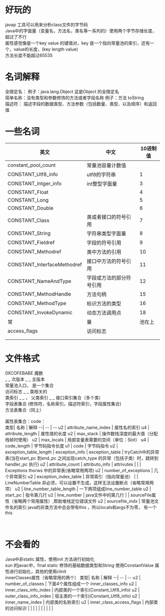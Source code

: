 
# 好玩的
javap 工具可以用来分析class文件的字节码 <br>
Java中的字面量（变量名，方法名，类名等一系列的）使用两个字节存储长度，超过了不行<br>
属性感觉像是一个key value 的键值对，key 是一个指向常量池的索引，还有一个，value的长度，(key length value)<br>
方法长度不能超过65535<br>

# 名词解释
全限定名：  例子：java.lang.Object 这是Object 的全限定名<br>
简单名称：没有类型和参数修饰的方法或者字段名称 例子：方法  toString<br>
描述符： 描述字段的数据类型、方法参数（包括数量、类型、以及顺序）和返回值<br>

# 一些名词
| 英文 | 中文 | 10进制值 |
| -- | -- | -- |
| constant_pool_count | 常量池容量计数值 |
| CONSTANT_Utf8_info | utf8的字符串 | 1
| CONSTANT_Intger_info | int整型字面量 | 3
| CONSTANT_Float |  | 4
| CONSTANT_Long |  | 5
| CONSTANT_Double |  | 6
| CONSTANT_Class | 类或者接口的符号引用 | 7
| CONSTANT_String | 字符串类型字面量 | 8
| CONSTANT_Fieldref | 字段的符号引用 | 9
| CONSTANT_Methodref | 类中方法的引用 | 10
| CONSTANT_InterfaceMethodref | 接口中方法的符号引用 | 11
| CONSTANT_NameAndType | 字段或方法的部分符号引用 | 12
| CONSTANT_MethodHandle | 方法句柄 | 15
| CONSTANT_MethodType | 标识方法的类型 | 16
| CONSTANT_InvokeDynamic | 动态方法调用点 | 18
| 常 | 量 | 池在上
| access_flags | 访问标志 |
|  |  |
|  |  |
# 文件格式

0XCOFEBABE 魔数  
_ _ 次版本  _ _ 主版本<br>
常量池入口， 是一个集合<br>
访问标志 _ _ 类相关的<br>
类索引 _ _ ， 父类索引 _ _ 接口索引集合（多个类）<br>
字段表集合 (修饰符，名称索引，描述符索引，字段属性集合)<br>
方法表集合（同上）<br>
<br>
属性表集合：code：<br>
类型| 名称 | 解释
--| -- | --
u2 | attribute_name_index | 属性名的索引
u4 | attribute_length | 属性值的长度
u2 | max_stack | 操作数栈深度的最大值（分配栈帧时使用）
u2 | max_locals | 局部变量表需要的空间（单位：Slot）
u4 | code_length | 字节码指令长度
u1 | code | 字节码指令
u2 | exception_table_length |
exception_info | exception_table | tryCatch中的异常表(当在start_pc 到end_pc 之间出现catch_type 的异常（包括子类）时，跳转到handler_pc 执行)
u2 | attribute_count |
attributo_info | attrivutes |
 |  | Exceptions thorws 中的异常表(省略常用两项)
u2 | number_of_exceptions | 几个异常索引
u2 | exception_index_table | 异常索引（指向常量池）
 |  | LineNumberTable 非必须，可以设置不生成，这样无法设置断点（省略常用两项）
u2 | line_number_table_length | 一下两项组成line_number_table
u2 | start_pc | 指令第几行
u2 | line_number | java文件中的第几行
 |  | sourceFile属性（省略两个常用属性）,帮助堆栈定位错误文件
u2 | sourcefile_indx | 常量池文件名的索引
 java的非类方法中总会带有this ，所以locals和args不为零， 有一个this
<br>
<br>
<br>

# 不会看的
Java中非static 属性，使用init 方法进行初始化<br>
sun 的javac中，final static 修饰的基础数据类型和String 使用ConstantValue 属性进行初始化，其他的使用clinit <br>
innerClasses属性（省略常用的两个）
类型| 名称 | 解释
--| -- | --
u2 | number_of_classes | 下面4个属性组成一个 inner_classes_info
u2 | inner_class_info_index | 内部类的一个索引(Constant_Utf8_info)
u2 | outer_class_info_index | 宿主类的一个索引(Constant_Utf8_info)
u2 | inner_name_index | 内部类的名称索引
u2 | inner_class_access_flags | 内部类的访问标识
 |  |
 |  |
 |  |
 |  |
 |  |
